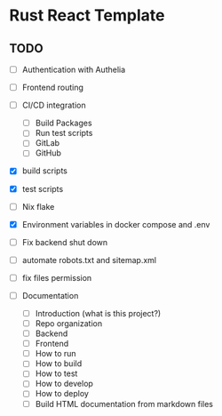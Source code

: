 # Rust React Template

## TODO

- [ ] Authentication with Authelia
- [ ] Frontend routing
- [ ] CI/CD integration
    - [ ] Build Packages
    - [ ] Run test scripts
    - [ ] GitLab
    - [ ] GitHub
- [X] build scripts
- [X] test scripts
- [ ] Nix flake
- [X] Environment variables in docker compose and .env
- [ ] Fix backend shut down
- [ ] automate robots.txt and sitemap.xml
- [ ] fix files permission

- [ ] Documentation
    - [ ] Introduction (what is this project?)
    - [ ] Repo organization
    - [ ] Backend
    - [ ] Frontend
    - [ ] How to run
    - [ ] How to build
    - [ ] How to test
    - [ ] How to develop
    - [ ] How to deploy
    - [ ] Build HTML documentation from markdown files
